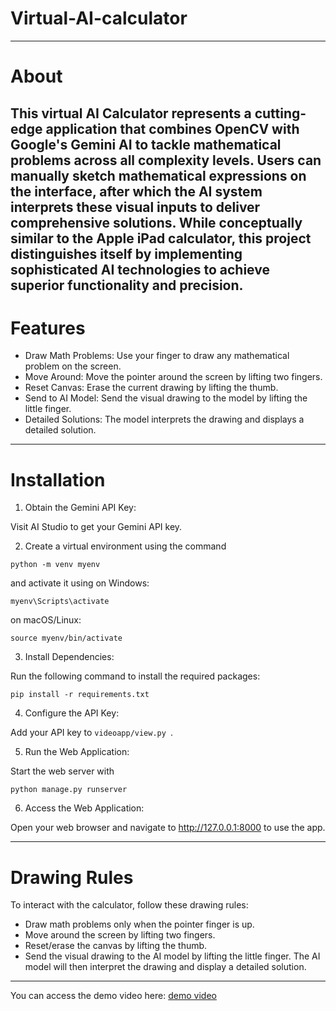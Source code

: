 
# Virtual-AI-calculator
---
# About
This virtual AI Calculator represents a cutting-edge application that combines OpenCV with Google's Gemini AI to tackle mathematical problems across all complexity levels. Users can manually sketch mathematical expressions on the interface, after which the AI system interprets these visual inputs to deliver comprehensive solutions. While conceptually similar to the Apple iPad calculator, this project distinguishes itself by implementing sophisticated AI technologies to achieve superior functionality and precision.
---
# Features

- Draw Math Problems: Use your finger to draw any mathematical problem on the screen.
- Move Around: Move the pointer around the screen by lifting two fingers.
- Reset Canvas: Erase the current drawing by lifting the thumb.
- Send to AI Model: Send the visual drawing to the model by lifting the little finger.
- Detailed Solutions: The model interprets the drawing and displays a detailed solution.
---
# Installation
1. Obtain the Gemini API Key:

Visit AI Studio to get your Gemini API key.

2. Create a virtual environment using the command 
```
python -m venv myenv
```
and activate it using
on Windows:
```
myenv\Scripts\activate
```
on macOS/Linux:
```
source myenv/bin/activate
```

3. Install Dependencies:

Run the following command to install the required packages:
```
pip install -r requirements.txt
```

4. Configure the API Key:

Add your API key to  ```videoapp/view.py ```.

5. Run the Web Application:

Start the web server with
```
python manage.py runserver
```

6. Access the Web Application:

Open your web browser and navigate to http://127.0.0.1:8000 to use the app.

---
# Drawing Rules
To interact with the calculator, follow these drawing rules:

- Draw math problems only when the pointer finger is up.
- Move around the screen by lifting two fingers.
- Reset/erase the canvas by lifting the thumb.
- Send the visual drawing to the AI model by lifting the little finger.
The AI model will then interpret the drawing and display a detailed solution.

---
You can access the demo video here: [demo video](https://drive.google.com/drive/folders/1AEL24X6pgOshKlU1WQ2cYHiF2BRtp-no?usp=sharing)

